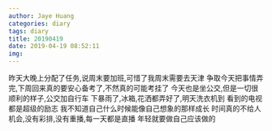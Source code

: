 ```yaml
---
author: Jaye Huang
categories: diary
tags: diary
title: 20190419
date: 2019-04-19 08:52:11
img:
---
```


昨天大晚上分配了任务,说周末要加班,可惜了我周末需要去天津
争取今天把事情弄完,下周回来真的要安心备考了,不然真的可能考挂了
今天也是坐公交,但是一切很顺利的样子,公交加自行车
下暴雨了,冰箱,花洒都弄好了,明天洗衣机到
看到的电视都是超级的励志
我不知道自己什么时候能像自己想象的那样成长
时间真的不给人机会,没有彩排,没有重播,每一天都是直播
年轻就要做自己应该做的
